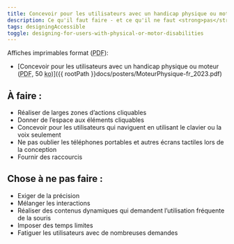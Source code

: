 ```yaml
---
title: Concevoir pour les utilisateurs avec un handicap physique ou moteur
description: Ce qu'il faut faire - et ce qu'il ne faut <strong>pas</strong> faire - lors de la conception pour les utilisateurs en situation de handicap physique ou moteur.
tags: designingAccessible
toggle: designing-for-users-with-physical-or-motor-disabilities
---
```


Affiches imprimables format (<abbr lang="en" title="Portable Document Format">PDF</abbr>):

- [Concevoir pour les utilisateurs avec un handicap physique ou moteur (<abbr lang="en" title="Portable Document Format">PDF</abbr>, 50 <abbr title="kilo-octet">ko</abbr>)]({{ rootPath }}docs/posters/MoteurPhysique-fr_2023.pdf)

<div class="row">
<div class="col-md-6">

## À faire :

- Réaliser de larges zones d’actions cliquables
- Donner de l’espace aux éléments cliquables
- Concevoir pour les utilisateurs qui naviguent en utilisant le clavier ou la voix seulement
- Ne pas oublier les téléphones portables et autres écrans tactiles lors de la conception
- Fournir des raccourcis

</div>
<div class="col-md-6">

## Chose à ne pas faire :

- Exiger de la précision
- Mélanger les interactions
- Réaliser des contenus dynamiques qui demandent l’utilisation fréquente de la souris
- Imposer des temps limites
- Fatiguer les utilisateurs avec de nombreuses demandes

</div>
</div>
